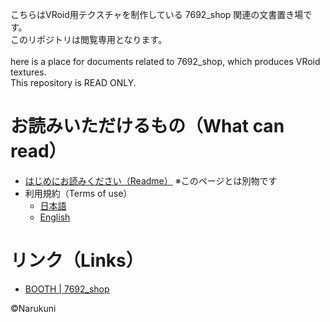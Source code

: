 こちらはVRoid用テクスチャを制作している 7692_shop 関連の文書置き場です。<br>
このリポジトリは閲覧専用となります。<br>
<br>
here is a place for documents related to 7692_shop, which produces VRoid textures.<br>
This repository is READ ONLY.<br>

# お読みいただけるもの（What can read）
* [はじめにお読みください（Readme）](https://narukuni.github.io/7692_shop/) ※このページとは別物です
* 利用規約（Terms of use）
  * [日本語](/termsofuse/japanese.md)
  * [English](/termsofuse/english.md)

# リンク（Links）
* [BOOTH | 7692_shop](https://narukuni.booth.pm/)

©Narukuni<br>
